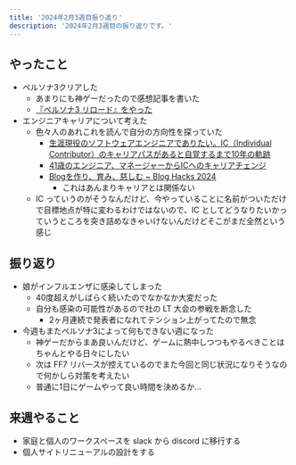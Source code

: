 ```yaml
---
title: '2024年2月3週目振り返り'
description: '2024年2月3週目の振り返りです。'
---
```


## やったこと

- ペルソナ3クリアした
  - あまりにも神ゲーだったので感想記事を書いた
  - [『ペルソナ3 リロード』をやった](https://blog.nabeliwo.com/2024/02/p3re/)
- エンジニアキャリアについて考えた
  - 色々人のあれこれを読んで自分の方向性を探っていた
    - [生涯現役のソフトウェアエンジニアでありたい。IC（Individual Contributor）のキャリアパスがあると自覚するまで10年の軌跡](https://findy-code.io/engineer-lab/gfx)
    - [41歳のエンジニア、マネージャーからICへのキャリアチェンジ](https://songmu.jp/riji/entry/2021-10-21-career-change-to-ic.html)
    - [Blogを作り、育み、慈しむ ~ Blog Hacks 2024](https://junkyard.song.mu/slides/yapc-hiroshima-2024/#0)
      - これはあんまりキャリアとは関係ない
  - IC っていうのがそうなんだけど、今やっていることに名前がついただけで目標地点が特に変わるわけではないので、IC としてどうなりたいかっていうところを突き詰めなきゃいけないんだけどそこがまだ全然という感じ

## 振り返り

- 娘がインフルエンザに感染してしまった
  - 40度超えがしばらく続いたのでなかなか大変だった
  - 自分も感染の可能性があるので社の LT 大会の参戦を断念した
    - 2ヶ月連続で発表者になれてテンション上がってたので無念
- 今週もまたペルソナ3によって何もできない週になった
  - 神ゲーだからまあ良いんだけど、ゲームに熱中しつつもやるべきことはちゃんとやる日々にしたい
  - 次は FF7 リバースが控えているのでまた今回と同じ状況になりそうなので何かしら対策を考えたい
  - 普通に1日にゲームやって良い時間を決めるか…

## 来週やること

- 家庭と個人のワークスペースを slack から discord に移行する
- 個人サイトリニューアルの設計をする
